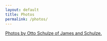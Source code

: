 ```yaml
---
layout: default
title: Photos
permalink: /photos/
---
```


<p class="photo-creds"> <a href="https://www.jamesandschulze.com/info">Photos by Otto Schulze of James and Schulze.</a></p>

<div class="row">
  <div class="column">



  </div>
</div>
